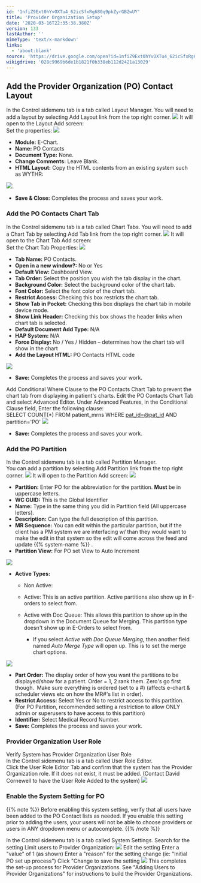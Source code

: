 ```yaml
---
id: '1nfiZ9Ext0hYvOXTu4_62icSfxRg680q9pkZyrGBZwUY'
title: 'Provider Organization Setup'
date: '2020-03-16T22:35:38.380Z'
version: 133
lastAuthor: ''
mimeType: 'text/x-markdown'
links:
  - 'about:blank'
source: 'https://drive.google.com/open?id=1nfiZ9Ext0hYvOXTu4_62icSfxRg680q9pkZyrGBZwUY'
wikigdrive: '028c9969b6de1b1821f0b338eb112d2421a13029'
---
```

## Add the Provider Organization (PO) Contact Layout

In the Control sidemenu tab is a tab called Layout Manager. You will need to add a layout by selecting Add Layout link from the top right corner.
![](../provider-organization-setup.assets/874361530ef8807849cd2b5c400a925e.png)
It will open to the Layout Add screen:  
Set the properties:
![](../provider-organization-setup.assets/2ce77c638f531fb64a3408bfd8ea5181.png)

* <strong>Module:</strong> E-Chart.
* <strong>Name:</strong> PO Contacts
* <strong>Document Type:</strong> None.
* <strong>Change Comments:</strong> Leave Blank.
* <strong>HTML Layout:</strong> Copy the HTML contents from an existing system such as WYTHR:

![](../provider-organization-setup.assets/2d47535f334c7353c08dcd8df614ded0.png).

* <strong>Save & Close:</strong> Completes the process and saves your work.


### Add the PO Contacts Chart Tab

In the Control sidemenu tab is a tab called Chart Tabs. You will need to add a Chart Tab by selecting Add Tab link from the top right corner.
![](../provider-organization-setup.assets/ac6b39d25f21e33d3da6fda477fb0b8e.png)
It will open to the Chart Tab Add screen:  
Set the Chart Tab Properties:
![](../provider-organization-setup.assets/62687b8dcfabdf415df15fcb68399df8.png)

* <strong>Tab Name:</strong> PO Contacts.
* <strong>Open in a new window?:</strong> No or Yes
* <strong>Default View:</strong> Dashboard View.
* <strong>Tab Order:</strong> Select the position you wish the tab display in the chart.
* <strong>Background Color:</strong> Select the background color of the chart tab.
* <strong>Font Color:</strong> Select the font color of the chart tab.
* <strong>Restrict Access:</strong> Checking this box restricts the chart tab.
* <strong>Show Tab in Pocket:</strong> Checking this box displays the chart tab in mobile device mode.
* <strong>Show Link Header:</strong> Checking this box shows the header links when chart tab is selected.
* <strong>Default Document Add Type:</strong> N/A
* <strong>HAP System:</strong> N/A
* <strong>Force Display:</strong> No / Yes / Hidden – determines how the chart tab will show in the chart
* <strong>Add the Layout HTML:</strong> PO Contacts HTML code

![](../provider-organization-setup.assets/22dad32c1926482e18c93f72c42cc085.png)

* <strong>Save:</strong> Completes the process and saves your work.

Add Conditional Where Clause to the PO Contacts Chart Tab to prevent the chart tab from displaying in patient's charts. Edit the PO Contacts Chart Tab and select Advanced Editor. Under Advanced Features, in the Conditional Clause field, Enter the following clause:  
SELECT COUNT(*) FROM patient_mrns WHERE [pat_id=@pat_id](about:blank) AND partition='PO'
![](../provider-organization-setup.assets/625337e714d4ec012dd613a11e43cdff.png)

* <strong>Save:</strong> Completes the process and saves your work.


### Add the PO Partition

In the Control sidemenu tab is a tab called Partition Manager.  
You can add a partition by selecting Add Partition link from the top right corner.
![](../provider-organization-setup.assets/4b0f4550e155ee22b53f0712c79ce855.png)
It will open to the Partition Add screen:
![](../provider-organization-setup.assets/63853420149796d8ee4401cdf255ca57.png)

* <strong>Partition:</strong> Enter PO for the abbreviation for the partition. <strong>Must</strong> be in uppercase letters.
* <strong>WC GUID:</strong> This is the Global Identifier
* <strong>Name:</strong> Type in the same thing you did in Partition field (All uppercase letters).
* <strong>Description:</strong> Can type the full description of this partition.
* <strong>MR Sequence:</strong> You can edit within the particular partition, but if the client has a PM system we are interfacing w/ than they would want to make the edit in that system so the edit will come across the feed and update {{% system-name %}} .
* <strong>Partition View:</strong> For PO set View to Auto Increment

![](../provider-organization-setup.assets/f28fa8400b4c5121b99d3481cf3fc00a.png)

* <strong>Active Types:</strong>


   * Non Active:
   * Active: This is an active partition. Active partitions also show up in E-orders to select from.
   * Active with Doc Queue: This allows this partition to show up in the dropdown in the Document Queue for Merging. This partition type doesn't show up in E-Orders to select from.




      * If you select <em>Active with Doc Queue Merging</em>, then another field named <em>Auto Merge Type</em> will open up. This is to set the merge chart options.



![](../provider-organization-setup.assets/2736685c1c0a989f298bbebca582d99b.png)

* <strong>Part Order:</strong> The display order of how you want the partitions to be displayed/show for a patient. Order = 1, 2 rank them. Zero's go first though.  Make sure everything is ordered (set to a #) (affects e-chart & scheduler views etc on how the MR#'s list in order).
* <strong>Restrict Access:</strong> Select Yes or No to restrict access to this partition. (For PO Partition, recommended setting a restriction to allow ONLY admin or superusers to have access to this partition)
* <strong>Identifier:</strong> Select Medical Record Number.
* <strong>Save:</strong> Completes the process and saves your work.


### Provider Organization User Role

Verify System has Provider Organization User Role  
In the Control sidemenu tab is a tab called User Role Editor.  
Click the User Role Editor Tab and confirm that the system has the Provider Organization role. If it does not exist, it must be added. (Contact David Cornewell to have the User Role Added to the system)
![](../provider-organization-setup.assets/15340eaa9fa24c57ab18b5be7a30a056.png)

### Enable the System Setting for PO

{{% note %}}
Before enabling this system setting, verify that all users have been added to the PO Contact lists as needed. If you enable this setting prior to adding the users, your users will not be able to choose providers or users in ANY dropdown menu or autocomplete.
{{% /note %}}

In the Control sidemenu tab is a tab called System Settings. Search for the setting Limit users to Provider Organization:
![](../provider-organization-setup.assets/8cbdafbbd4cc64cfe5d49c00c9c8e604.png)
Edit the setting
Enter a "value" of 1 (as shown)
Enter a "reason" for the setting change (ie: "Initial PO set up process")
Click "Change to save the setting
![](../provider-organization-setup.assets/eab8e3c24e8e0ab4b420e8afe285437c.png)
This completes the set-up process for Provider Organizations.
See "Adding Users to Provider Organizations" for instructions to build the Provider Organizations.
